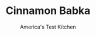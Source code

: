 ---
layout: ../../layouts/MarkdownPostLayout.astro
title: Cinnamon Babka
author: America's Test Kitchen
pubDate: 2023-03-15
description: "This rich bread is defined by its many twisting layers of gooey cinnamon-sugar filling. But the dough was so rich and tender that the fabulous filling made it collapse."
image_url: https://res.cloudinary.com/hksqkdlah/image/upload/ar_1:1,c_fill,dpr_2.0,f_auto,fl_lossy.progressive.strip_profile,g_faces:auto,q_auto:low,w_344/9740_sfs-cinnamonbabka-35
tags: ["Desserts or Baked Goods","Make Ahead","Breads"]
calories: 3239
protein: 7
carbohydrates: 56
fats: 
fiber: 1
ingredients: ["2 cups (10 ounces), all-purpose flour","1 1/2 teaspoons, instant or rapid-rise yeast","1/2 teaspoon, table salt","1/2 cup, whole milk, room temperature","1/4 cup (1¾ ounces), sugar","2 , large egg yolks","1 teaspoon, vanilla extract","8 tablespoons, unsalted butter, cut into 8 pieces and softened","1 cup packed (7 ounces), light brown sugar","1/4 cup (1¼ ounces), all-purpose flour","2 tablespoons, unsalted butter, melted and cooled","1 , large egg white","2 teaspoons, ground cinnamon","1/8 teaspoon, table salt","1 , large egg, lightly beaten with 1 tablespoon water and pinch table salt"]
serves: 8
time: "2 hours, plus 3 to 4 hours rising, 1 hour chilling, and 3 hours cooling"
instructions: ["FOR THE DOUGH: Whisk flour, yeast, and salt together in bowl of stand mixer. Whisk milk, sugar, egg yolks, and vanilla together in 4-cup liquid measuring cup until sugar has dissolved. Using dough hook on low speed, slowly add milk mixture to flour mixture and mix until cohesive dough starts to form and no dry flour remains, about 2 minutes, scraping down sides of bowl as needed.","Increase speed to medium-low, add butter, 1 piece at a time, and knead until butter is fully incorporated, about 4 minutes. Continue to knead until dough is smooth and elastic and clears sides of bowl, 10 to 12 minutes.","Transfer dough to lightly floured counter and knead by hand to form smooth, round ball, about 30 seconds. Place dough seam side down in lightly greased large bowl or container, cover tightly with plastic wrap, and let rise until increased in size by about half, 11/2 to 2 hours. Place in refrigerator until dough is firm, at least 1 hour or up to 24 hours. (If dough is chilled longer than 1 hour, let rest at room temperature for 15 minutes before rolling out in step 5.)","FOR THE FILLING: Combine brown sugar, flour, butter, egg white, cinnamon, and salt in bowl. Measure out and reserve 1 tablespoon filling.","Grease 8½ by 4½-inch loaf pan. Press down on dough to deflate, then transfer to lightly floured counter. Press and roll dough into 18 by 14-inch rectangle, with long side parallel to counter edge. Spread all but 1 tablespoon reserved filling over dough, leaving ½-inch border around edges.","Roll dough away from you into firm cylinder, keeping roll taut by tucking it under itself as you go. Pinch seam closed, then reshape cylinder as needed to be 18-inches in length with uniform thickness. Position cylinder seam side up and spread reserved filling over top. Fold cylinder on top of itself and pinch ends to seal.","Gently twist double cylinder twice to form double figure eight. Place loaf seam side down in prepared pan, pressing dough gently into corners. Cover loosely with greased plastic and let rise until loaf is level with lip of pan, 1½ to 2 hours.","Adjust oven rack to lower-middle position and heat oven to 350 degrees. Gently brush loaf with egg wash and bake until deep golden brown and loaf registers 190 to 195 degrees, 40 to 45 minutes, rotating pan halfway through baking. Let loaf cool in pan for 15 minutes. Remove loaf from pan and let cool completely on wire rack, about 3 hours, before serving."]
nutrition: ["122 mg Potassium","95 mg Phosphorus","58 mg Calcium","2 mg Iron","14 mg Magnesium","214 mg Sodium","17 g Fat","2 mg Niacin (B3)","4 g Monounsaturated","1 g Polyunsaturated","109 mg Cholesterol","10 g Saturated","1 g Fiber","61 µg Folic acid","39 µg Folate (food)","24 g Sugars","1 µg Vitamin K","32 g Water","56 g Carbs","144 µg Folate equivalent (total)","7 g Protein","154 µg Vitamin A","404 kcal Energy","23 g Sugars, added","3239 calories"]
notes: "Note: In October 2020, this recipe was edited for clarity. The test kitchens favorite loaf pan measures 8½ by 4½ inches; if you use a standard 9 by 5-inch loaf pan, increase the shaped rising time by 20 to 30 minutes and start checking for doneness 10 minutes earlier than advised in the recipe. If the dough becomes too soft to work with at any point, refrigerate it until it’s firm enough to easily handle."
---